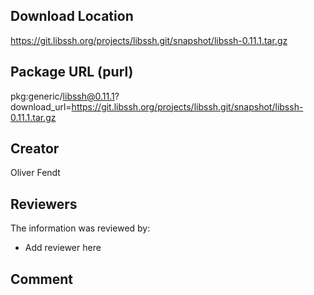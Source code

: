## Download Location

https://git.libssh.org/projects/libssh.git/snapshot/libssh-0.11.1.tar.gz

## Package URL (purl)

pkg:generic/libssh@0.11.1?download_url=https://git.libssh.org/projects/libssh.git/snapshot/libssh-0.11.1.tar.gz

## Creator

Oliver Fendt

## Reviewers

The information was reviewed by:

* Add reviewer here

## Comment

